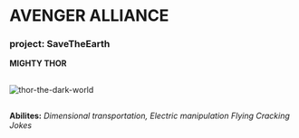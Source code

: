 # AVENGER ALLIANCE
### project: SaveTheEarth
**MIGHTY THOR**
##
![thor-the-dark-world](https://user-images.githubusercontent.com/49569944/57968296-5f25a700-7992-11e9-8e04-dfc261e537a4.jpg)
##
**Abilites:**
*Dimensional transportation,
Electric manipulation
Flying
Cracking Jokes*
